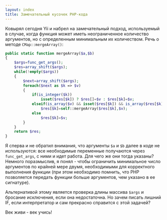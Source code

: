 ```yaml
---
layout: index
title: Замечательный кусочек PHP-кода
---
```


Ковырял сегодня Yii и набрел на замечательный подход, используемый в случае,
когда функция может иметь неограниченное количество аргументов, но с
определенным минимальным их количеством. Речь о методе `CMap::mergeArray()`:

```php
public static function mergeArray($a,$b)
{
    $args=func_get_args();
    $res=array_shift($args);
    while(!empty($args))
    {
        $next=array_shift($args);
        foreach($next as $k => $v)
        {
            if(is_integer($k))
                isset($res[$k]) ? $res[]=$v : $res[$k]=$v;
            elseif(is_array($v) && isset($res[$k]) && is_array($res[$k]))
                $res[$k]=self::mergeArray($res[$k],$v);
            else
                $res[$k]=$v;
        }
    }
    return $res;
}
```

Я сперва и не обратил внимания, что аргументы `$a` и `$b` далее в коде не
используются: все необходимые переменные получаются через `func_get_args`,
с ними и идет работа. Для чего же они тогда указаны? Немного поразмыслив,
я понял - чтобы ограничить минимальное число аргументов по крайней мере
двумя, необходимыми для корректного выполнения функции (при этом необходимо
помнить, что PHP позволяется передать функции больше аргументов, чем указано
в ее сигнатуре).

Альтернативой этому является проверка длины массива `$args` и бросание
исключения, если она недостаточна. Но зачем писать лишний IF, если 
интерпретатор и сам прекрасно справится с этой задачей?

Век живи - век учись!
